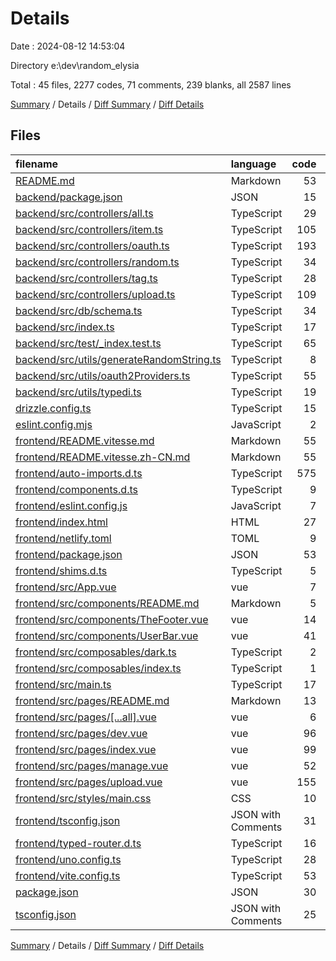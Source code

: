 # Details

Date : 2024-08-12 14:53:04

Directory e:\\dev\\random_elysia

Total : 45 files,  2277 codes, 71 comments, 239 blanks, all 2587 lines

[Summary](results.md) / Details / [Diff Summary](diff.md) / [Diff Details](diff-details.md)

## Files
| filename | language | code | comment | blank | total |
| :--- | :--- | ---: | ---: | ---: | ---: |
| [README.md](/README.md) | Markdown | 53 | 0 | 36 | 89 |
| [backend/package.json](/backend/package.json) | JSON | 15 | 0 | 1 | 16 |
| [backend/src/controllers/all.ts](/backend/src/controllers/all.ts) | TypeScript | 29 | 1 | 3 | 33 |
| [backend/src/controllers/item.ts](/backend/src/controllers/item.ts) | TypeScript | 105 | 1 | 2 | 108 |
| [backend/src/controllers/oauth.ts](/backend/src/controllers/oauth.ts) | TypeScript | 193 | 16 | 9 | 218 |
| [backend/src/controllers/random.ts](/backend/src/controllers/random.ts) | TypeScript | 34 | 4 | 2 | 40 |
| [backend/src/controllers/tag.ts](/backend/src/controllers/tag.ts) | TypeScript | 28 | 3 | 2 | 33 |
| [backend/src/controllers/upload.ts](/backend/src/controllers/upload.ts) | TypeScript | 109 | 7 | 6 | 122 |
| [backend/src/db/schema.ts](/backend/src/db/schema.ts) | TypeScript | 34 | 1 | 7 | 42 |
| [backend/src/index.ts](/backend/src/index.ts) | TypeScript | 17 | 1 | 2 | 20 |
| [backend/src/test/_index.test.ts](/backend/src/test/_index.test.ts) | TypeScript | 65 | 0 | 6 | 71 |
| [backend/src/utils/generateRandomString.ts](/backend/src/utils/generateRandomString.ts) | TypeScript | 8 | 0 | 1 | 9 |
| [backend/src/utils/oauth2Providers.ts](/backend/src/utils/oauth2Providers.ts) | TypeScript | 55 | 0 | 4 | 59 |
| [backend/src/utils/typedi.ts](/backend/src/utils/typedi.ts) | TypeScript | 19 | 0 | 2 | 21 |
| [drizzle.config.ts](/drizzle.config.ts) | TypeScript | 15 | 1 | 2 | 18 |
| [eslint.config.mjs](/eslint.config.mjs) | JavaScript | 2 | 1 | 2 | 5 |
| [frontend/README.vitesse.md](/frontend/README.vitesse.md) | Markdown | 55 | 0 | 32 | 87 |
| [frontend/README.vitesse.zh-CN.md](/frontend/README.vitesse.zh-CN.md) | Markdown | 55 | 0 | 33 | 88 |
| [frontend/auto-imports.d.ts](/frontend/auto-imports.d.ts) | TypeScript | 575 | 8 | 1 | 584 |
| [frontend/components.d.ts](/frontend/components.d.ts) | TypeScript | 9 | 5 | 2 | 16 |
| [frontend/eslint.config.js](/frontend/eslint.config.js) | JavaScript | 7 | 0 | 2 | 9 |
| [frontend/index.html](/frontend/index.html) | HTML | 27 | 0 | 1 | 28 |
| [frontend/netlify.toml](/frontend/netlify.toml) | TOML | 9 | 0 | 3 | 12 |
| [frontend/package.json](/frontend/package.json) | JSON | 53 | 0 | 1 | 54 |
| [frontend/shims.d.ts](/frontend/shims.d.ts) | TypeScript | 5 | 0 | 2 | 7 |
| [frontend/src/App.vue](/frontend/src/App.vue) | vue | 7 | 0 | 1 | 8 |
| [frontend/src/components/README.md](/frontend/src/components/README.md) | Markdown | 5 | 0 | 5 | 10 |
| [frontend/src/components/TheFooter.vue](/frontend/src/components/TheFooter.vue) | vue | 14 | 0 | 2 | 16 |
| [frontend/src/components/UserBar.vue](/frontend/src/components/UserBar.vue) | vue | 41 | 0 | 5 | 46 |
| [frontend/src/composables/dark.ts](/frontend/src/composables/dark.ts) | TypeScript | 2 | 0 | 1 | 3 |
| [frontend/src/composables/index.ts](/frontend/src/composables/index.ts) | TypeScript | 1 | 0 | 1 | 2 |
| [frontend/src/main.ts](/frontend/src/main.ts) | TypeScript | 17 | 3 | 4 | 24 |
| [frontend/src/pages/README.md](/frontend/src/pages/README.md) | Markdown | 13 | 0 | 8 | 21 |
| [frontend/src/pages/[...all].vue](/frontend/src/pages/%5B...all%5D.vue) | vue | 6 | 0 | 1 | 7 |
| [frontend/src/pages/dev.vue](/frontend/src/pages/dev.vue) | vue | 96 | 1 | 7 | 104 |
| [frontend/src/pages/index.vue](/frontend/src/pages/index.vue) | vue | 99 | 1 | 7 | 107 |
| [frontend/src/pages/manage.vue](/frontend/src/pages/manage.vue) | vue | 52 | 0 | 5 | 57 |
| [frontend/src/pages/upload.vue](/frontend/src/pages/upload.vue) | vue | 155 | 0 | 10 | 165 |
| [frontend/src/styles/main.css](/frontend/src/styles/main.css) | CSS | 10 | 0 | 2 | 12 |
| [frontend/tsconfig.json](/frontend/tsconfig.json) | JSON with Comments | 31 | 0 | 1 | 32 |
| [frontend/typed-router.d.ts](/frontend/typed-router.d.ts) | TypeScript | 16 | 9 | 3 | 28 |
| [frontend/uno.config.ts](/frontend/uno.config.ts) | TypeScript | 28 | 0 | 2 | 30 |
| [frontend/vite.config.ts](/frontend/vite.config.ts) | TypeScript | 53 | 8 | 8 | 69 |
| [package.json](/package.json) | JSON | 30 | 0 | 1 | 31 |
| [tsconfig.json](/tsconfig.json) | JSON with Comments | 25 | 0 | 1 | 26 |

[Summary](results.md) / Details / [Diff Summary](diff.md) / [Diff Details](diff-details.md)